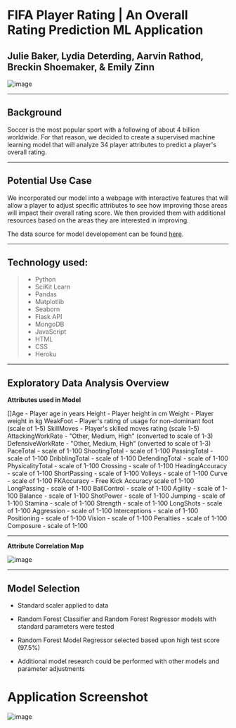 # FIFA Player Rating | An Overall Rating Prediction ML Application
## Julie Baker, Lydia Deterding, Aarvin Rathod, Breckin Shoemaker, & Emily Zinn

![image](https://user-images.githubusercontent.com/83254124/139167113-ee22e84a-633f-493a-b199-bf1aa89d912e.png)


---
## Background

Soccer is the most popular sport with a following of about 4 billion worldwide. For that reason, we decided to create a supervised machine learning model that will analyze 34 player attributes to predict a player's overall rating. 

---
## Potential Use Case

We incorporated our model into a webpage with interactive features that will allow a player to adjust specific attributes to see how improving those areas will impact their overall rating score. We then provided them with additional resources based on the areas they are interested in improving. 

The data source for model developement can be found [here](https://www.kaggle.com/cashncarry/fifa-22-complete-player-dataset).

---
## Technology used:

>* Python
>* SciKit Learn
>* Pandas
>* Matplotlib
>* Seaborn
>* Flask API
>* MongoDB
>* JavaScript
>* HTML
>* CSS
>* Heroku

---
## Exploratory Data Analysis Overview

**Attributes used in Model**

[]Age - Player age in years
Height - Player height in cm 
Weight - Player weight in kg 
WeakFoot - Player's rating of usage for non-dominant foot (scale of 1-5)
SkillMoves - Player's skilled moves rating (scale 1-5)
AttackingWorkRate - "Other, Medium, High" (converted to scale of 1-3)
DefensiveWorkRate - "Other, Medium, High" (onverted to scale of 1-3)
PaceTotal - scale of 1-100
ShootingTotal - scale of 1-100
PassingTotal - scale of 1-100
DribblingTotal - scale of 1-100
DefendingTotal - scale of 1-100
PhysicalityTotal - scale of 1-100
Crossing - scale of 1-100
HeadingAccuracy - scale of 1-100
ShortPassing - scale of 1-100
Volleys - scale of 1-100
Curve - scale of 1-100
FKAccuracy - Free Kick Accuracy scale of 1-100
LongPassing - scale of 1-100
BallControl - scale of 1-100
Agility - scale of 1-100
Balance - scale of 1-100
ShotPower - scale of 1-100
Jumping - scale of 1-100
Stamina - scale of 1-100
Strength - scale of 1-100
LongShots - scale of 1-100
Aggression - scale of 1-100
Interceptions - scale of 1-100
Positioning - scale of 1-100
Vision - scale of 1-100
Penalties - scale of 1-100
Composure - scale of 1-100


---
**Attribute Correlation Map**

![image](https://user-images.githubusercontent.com/83254124/139167517-47e5c992-5194-45d2-aaf3-ec12444f01f7.jpeg)





---
## Model Selection

* Standard scaler applied to data

* Random Forest Classifier and Random Forest Regressor models with standard parameters were tested

* Random Forest Model Regressor selected based upon high test score (97.5%)

* Additional model research could be performed with other models and parameter adjustments


# Application Screenshot
![image](https://user-images.githubusercontent.com/83254124/139167297-c44db091-140c-48a1-960f-6b962f708833.png)
